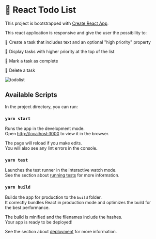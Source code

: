 # :candy: React Todo List 

This project is bootstrapped with [Create React App](https://github.com/facebook/create-react-app).

This react application is responsive and give the user the possibility to:

:candy:  Create a task that includes text and an optional "high priority" property

:candy:  Display tasks with higher priority at the top of the list


:candy:  Mark a task as complete

:candy:  Delete a task

![todolist](https://user-images.githubusercontent.com/59236081/222271633-bb69378e-c7a1-4397-8ae8-be6c11aad0b6.png)

## Available Scripts

In the project directory, you can run:

### `yarn start`

Runs the app in the development mode.\
Open [http://localhost:3000](http://localhost:3000) to view it in the browser.

The page will reload if you make edits.\
You will also see any lint errors in the console.

### `yarn test`

Launches the test runner in the interactive watch mode.\
See the section about [running tests](https://facebook.github.io/create-react-app/docs/running-tests) for more information.

### `yarn build`

Builds the app for production to the `build` folder.\
It correctly bundles React in production mode and optimizes the build for the best performance.

The build is minified and the filenames include the hashes.\
Your app is ready to be deployed!

See the section about [deployment](https://facebook.github.io/create-react-app/docs/deployment) for more information.




